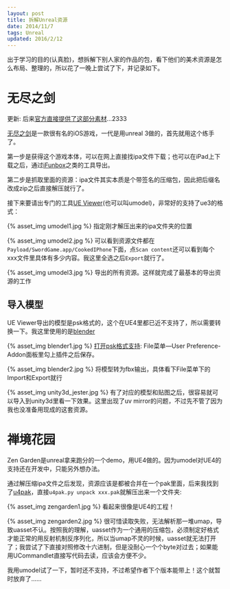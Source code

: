 ```yaml
---
layout: post
title: 拆解Unreal资源
date: 2014/11/7
tags: Unreal
updated: 2016/2/12
---
```


出于学习的目的(认真脸)，想拆解下别人家的作品的包，看下他们的美术资源是怎么布局、整理的，所以花了一晚上尝试了下，并记录如下。

<!--more-->

# 无尽之剑

更新: 后来[官方直接提供了这部分素材](https://www.unrealengine.com/blog/free-infinity-blade-collection-marketplace-release)...2333

[无尽之剑](http://infinityblade.com/)是一款很有名的iOS游戏，一代是用unreal 3做的，首先就用这个练手了。

第一步是获得这个游戏本体，可以在网上直接找ipa文件下载；也可以在iPad上下载之后，通过[iFunbox](http://www.i-funbox.com/)之类的工具导出。

第二步是抓取里面的资源：ipa文件其实本质是个带签名的压缩包，因此把后缀名改成zip之后直接解压就行了。

接下来要请出专门的工具[UE Viewer](http://www.gildor.org/en/projects/umodel)(也可以叫umodel)，非常好的支持了ue3的格式：

{% asset_img umodel1.jpg %}
指定刚才解压出来的ipa文件夹的位置

{% asset_img umodel2.jpg %}
可以看到资源文件都在`Payload/SwordGame.app/CookedIPhone`下面，点`Scan content`还可以看到每个xxx文件里具体有多少内容。我这里全选之后`Export`就行了。

{% asset_img umodel3.jpg %}
导出的所有资源。这样就完成了最基本的导出资源的工作

## 导入模型
UE Viewer导出的模型是psk格式的，这个在UE4里都已近不支持了，所以需要转换一下。我这里使用的是[blender](http://www.blender.org/)

{% asset_img blender1.jpg %}
[打开psk格式支持](http://www.katsbits.com/tutorials/blender/psa-psk-add-ons-import-export-tool.php): File菜单—User Preference-Addon面板里勾上插件之后保存。

{% asset_img blender2.jpg %}
将模型转为fbx输出，具体看下File菜单下的Import和Export就行

{% asset_img unity3d_jester.jpg %}
有了对应的模型和贴图之后，很容易就可以导入到unity3d里看一下效果。这里出现了uv mirror的问题，不过先不管了因为我也没准备用现成的这套资源。

# 禅境花园

Zen Garden是unreal拿来跑分的一个demo，用UE4做的。因为umodel对UE4的支持还在开发中，只能另外想办法。

通过解压缩ipa文件之后发现，资源应该是都被合并在一个pak里面，后来我找到了[u4pak](https://github.com/panzi/u4pak)，直接`u4pak.py unpack xxx.pak`就解压出来一个文件夹:

{% asset_img zengarden1.jpg %}
看起来很像是UE4的工程！

{% asset_img zengarden2.jpg %}
很可惜读取失败，无法解析那一堆umap，导致uasset不认。按照我的理解，uasset作为一个通用的压缩包，必须制定好格式才能正常的用反射机制反序列化，所以当umap不灵的时候，uasset就无法打开了；我尝试了下直接对照修改十六进制，但是没耐心一个个byte对过去；如果能用UCommandlet直接写代码去读，应该会方便不少。

我用umodel试了一下，暂时还不支持，不过希望作者下个版本能带上！这个就暂时放弃了……